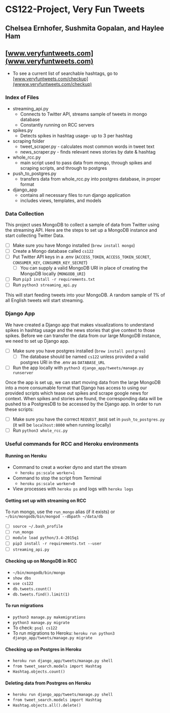 # CS122-Project, Very Fun Tweets

## Chelsea Ernhofer, Sushmita Gopalan, and Haylee Ham

## [www.veryfuntweets.com](www.veryfuntweets.com)
* To see a current list of searchable hashtags, go to [www.veryfuntweets.com/checkup](wwww.veryfuntweets.com/checkup)

### Index of Files
* streaming_api.py
	* Connects to Twitter API, streams sample of tweets in mongo database
	* Constantly running on RCC servers
* spikes.py  
	* Detects spikes in hashtag usage- up to 3 per hashtag
* scraping folder
	* tweet_scraper.py - calculates most common words in tweet text
	* news_scraper.py - finds relevant news stories by date & hashtag
* whole_rcc.py
	* main script used to pass data from mongo, through spikes and scraping
	scripts, and through to postgres
* push_to_postgres.py
	* transfers data from whole_rcc.py into postgres database, in proper format
* django_app
	* contains all necessary files to run django application
	* includes views, templates, and models

### Data Collection
This project uses MongoDB to collect a sample of data from Twitter using the streaming API. Here are the steps to set up a MongoDB instance and start collecting Twitter Data.
* [ ] Make sure you have Mongo installed (`brew install mongo`)
* [ ] Create a Mongo database called `cs122`
* [ ] Put Twitter API keys in a .env (`ACCESS_TOKEN`, `ACCESS_TOKEN_SECRET`, `CONSUMER_KEY`, `CONSUMER_KEY_SECRET`)
  * [ ] You can supply a valid MongoDB URI in place of creating the MongoDB locally (`MONGODB_URI`)
* [ ] Run `pip3 install -r requirements.txt`
* [ ] Run `python3 streaming_api.py`

This will start feeding tweets into your MongoDB. A random sample of 1% of all English tweets will start streaming.

### Django App
We have created a Django app that makes visualizations to understand spikes in hashtag usage and the news stories that give context to those spikes. Before we can transfer the data from our large MongoDB instance, we need to set up Django app.
* [ ] Make sure you have postgres installed (`brew install postgres`)
  * [ ] The database should be named `cs122` unless provided a valid postgres URI in the .env as `DATABASE_URL`
* [ ] Run the app locally with `python3 django_app/tweets/manage.py runserver`

Once the app is set up, we can start moving data from the large MongoDB into a more consumable format that Django has access to using our provided scripts which tease out spikes and scrape google news for context. When spikes and stories are found, the corresponding data will be pushed to a PostgresDB to be accessed by the Django app. In order to run these scripts:
* [ ] Make sure you have the correct `REQUEST_BASE` set in `push_to_postgres.py` (it will be `localhost:8000` when running locally)
* [ ] Run `python3 whole_rcc.py`

### Useful commands for RCC and Heroku environments
#### Running on Heroku
* Command to creat a worker dyno and start the stream
  * `heroku ps:scale worker=1`
* Command to stop the script from Terminal
  * `heroku ps:scale worker=0`
* View processes with `heroku ps` and logs with `heroku logs`

#### Getting set up with streaming on RCC
To run mongo, use the `run_mongo` alias (if it exists) or `~/bin/mongodb/bin/mongod --dbpath ~/data/db`

  * [ ] `source ~/.bash_profile`
  * [ ] `run_mongo`
  * [ ] `module load python/3.4-2015q1`
  * [ ] `pip3 install -r requirements.txt --user`
  * [ ] `streaming_api.py`

#### Checking up on MongoDB in RCC
 * `~/bin/mongodb/bin/mongo`
 * `show dbs`
 * `use cs122`
 * `db.tweets.count()`
 * `db.tweets.find().limit(1)`

#### To run migrations
 * `python3 manage.py makemigrations`
 * `python3 manage.py migrate`
 * To check: `psql cs122`
 * To run migrations to Heroku: `heroku run python3 django_app/tweets/manage.py migrate`

#### Checking up on Postgres in Heroku
 * `heroku run django_app/tweets/manage.py shell`
 * `from tweet_search.models import Hashtag`
 * `Hashtag.objects.count()`

#### Deleting data from Postrgres on Heroku
 * `heroku run django_app/tweets/manage.py shell`
 * `from tweet_search.models import Hashtag`
 * `Hashtag.objects.all().delete()`
